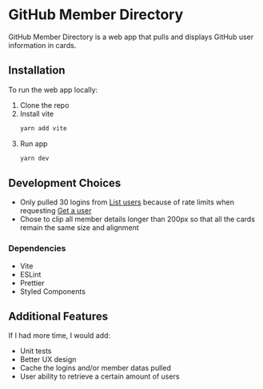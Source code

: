 # GitHub Member Directory

GitHub Member Directory is a web app that pulls and displays GitHub user information in cards.

## Installation

To run the web app locally:

1. Clone the repo
2. Install vite
    ```bash
    yarn add vite
    ```
3. Run app
    ```bash
    yarn dev
    ```

## Development Choices

* Only pulled 30 logins from [List users](https://docs.github.com/en/rest/users/users?apiVersion=2022-11-28#list-users) because of rate limits when requesting [Get a user](https://docs.github.com/en/rest/users/users?apiVersion=2022-11-28#get-a-user)
* Chose to clip all member details longer than 200px so that all the cards remain the same size and alignment

### Dependencies

* Vite
* ESLint
* Prettier
* Styled Components

## Additional Features

If I had more time, I would add:

* Unit tests
* Better UX design
* Cache the logins and/or member datas pulled
* User ability to retrieve a certain amount of users
